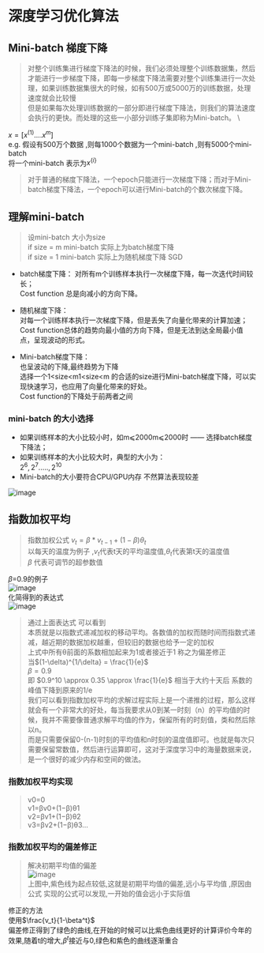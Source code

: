 # 深度学习优化算法 


## Mini-batch 梯度下降
> 对整个训练集进行梯度下降法的时候，我们必须处理整个训练数据集，然后才能进行一步梯度下降，即每一步梯度下降法需要对整个训练集进行一次处理，如果训练数据集很大的时候，如有500万或5000万的训练数据，处理速度就会比较慢  
> 但是如果每次处理训练数据的一部分即进行梯度下降法，则我们的算法速度会执行的更快。而处理的这些一小部分训练子集即称为Mini-batch。
\

$x=[x^{(1)}....x^{m}]$  
e.g. 假设有500万个数据 ,则每1000个数据为一个mini-batch ,则有5000个mini-batch  
将一个mini-batch 表示为$x^{\{i\}}$

>对于普通的梯度下降法，一个epoch只能进行一次梯度下降；而对于Mini-batch梯度下降法，一个epoch可以进行Mini-batch的个数次梯度下降。 

## 理解mini-batch 
>设mini-batch 大小为size  
if  size = m mini-batch 实际上为batch梯度下降  
if size = 1 mini-batch 实际上为随机梯度下降 SGD
* batch梯度下降： 
对所有m个训练样本执行一次梯度下降，每一次迭代时间较长；  
Cost function 总是向减小的方向下降。 

* 随机梯度下降：   
对每一个训练样本执行一次梯度下降，但是丢失了向量化带来的计算加速；  
Cost function总体的趋势向最小值的方向下降，但是无法到达全局最小值点，呈现波动的形式。 

* Mini-batch梯度下降：   
也呈波动的下降,最终趋势为下降  
选择一个1<size<m1<size<m 的合适的size进行Mini-batch梯度下降，可以实现快速学习，也应用了向量化带来的好处。  
Cost function的下降处于前两者之间  

### mini-batch 的大小选择 

* 如果训练样本的大小比较小时，如m⩽2000m⩽2000时 —— 选择batch梯度下降法；  
* 如果训练样本的大小比较大时，典型的大小为：   
$2^6,2^7.....,2^10$
*  Mini-batch的大小要符合CPU/GPU内存  不然算法表现较差

![image](https://img-blog.csdn.net/20171011095046354?watermark/2/text/aHR0cDovL2Jsb2cuY3Nkbi5uZXQvS29hbGFfVHJlZQ==/font/5a6L5L2T/fontsize/400/fill/I0JBQkFCMA==/dissolve/70/gravity/SouthEast)  

## 指数加权平均  
> 指数加权公式 $v_t = \beta*v_{t-1}+(1-\beta)\theta_t$   
> 以每天的温度为例子 ,$v_t$代表t天的平均温度值,$\theta_t$代表第t天的温度值  
> $\beta$ 代表可调节的超参数值  

$\beta$=0.9的例子  
![image](https://pic2.zhimg.com/80/v2-d867aab342a51b94bf9ba54302138c9d_hd.jpg)  
化简得到的表达式  
![image](https://pic4.zhimg.com/80/v2-ab8fb1f005f9a0f17ff8d040ff0e276f_hd.jpg)  
> 通过上面表达式 可以看到  
> 本质就是以指数式递减加权的移动平均。各数值的加权而随时间而指数式递减，越近期的数据加权越重，但较旧的数据也给予一定的加权   
> 上式中所有θ前面的系数相加起来为1或者接近于1 称之为偏差修正  
> 当$(1-\delta)^{1/\delta} = \frac{1}{e}$  
>  $\beta=0.9$  
> 即 $0.9^10 \approx 0.35 \approx \frac{1}{e}$ 相当于大约十天后 系数的峰值下降到原来的1/e  
> 我们可以看到指数加权平均的求解过程实际上是一个递推的过程，那么这样就会有一个非常大的好处，每当我要求从0到某一时刻（n）的平均值的时候，我并不需要像普通求解平均值的作为，保留所有的时刻值，类和然后除以n。  
> 而是只需要保留0-(n-1)时刻的平均值和n时刻的温度值即可。也就是每次只需要保留常数值，然后进行运算即可，这对于深度学习中的海量数据来说，是一个很好的减少内存和空间的做法。  

### 指数加权平均实现
> v0=0  
> v1=βv0+(1−β)θ1  
> v2=βv1+(1−β)θ2  
> v3=βv2+(1−β)θ3…

### 指数加权平均的偏差修正  
>解决初期平均值的偏差  
![image](https://img-blog.csdn.net/20171011110513055?watermark/2/text/aHR0cDovL2Jsb2cuY3Nkbi5uZXQvS29hbGFfVHJlZQ==/font/5a6L5L2T/fontsize/400/fill/I0JBQkFCMA==/dissolve/70/gravity/SouthEast)  
> 上图中,紫色线为起点较低,这就是初期平均值的偏差,远小与平均值 ,原因由公式 实现的公式可以发现,一开始的值会远小于实际值  

修正的方法  
使用$\frac{v_t}{1-\beta^t}$   
偏差修正得到了绿色的曲线,在开始的时候可以比紫色曲线更好的计算评价今年的效果,随着t的增大,$\beta^t$接近与0,绿色和紫色的曲线逐渐重合